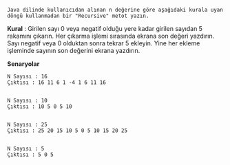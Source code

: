     Java dilinde kullanıcıdan alınan n değerine göre aşağıdaki kurala uyan döngü kullanmadan bir "Recursive" metot yazın.

**Kural** : Girilen sayı 0 veya negatif olduğu yere kadar girilen sayıdan 5 rakamını çıkarın. Her çıkarma işlemi sırasında ekrana son değeri yazdırın. Sayı negatif veya 0 olduktan sonra tekrar 5 ekleyin. Yine her ekleme işleminde sayının son değerini ekrana yazdırın.

**Senaryolar**

    N Sayısı : 16
    Çıktısı : 16 11 6 1 -4 1 6 11 16


    N Sayısı : 10
    Çıktısı : 10 5 0 5 10


    N Sayısı : 25
    Çıktısı : 25 20 15 10 5 0 5 10 15 20 25


    N Sayısı : 5
    Çıktısı : 5 0 5 
